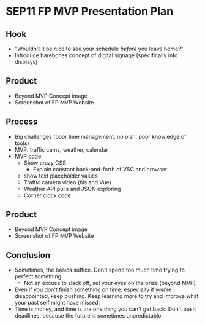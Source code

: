 # SEP11 FP MVP Presentation Plan

## Hook
* "Wouldn't it be nice to see your schedule *before* you leave home?"
* Introduce barebones concept of digital signage (specifically info displays)

## Product
* Beyond MVP Concept image
* Screenshot of FP MVP Website

## Process
* Big challenges (poor time management, no plan, poor knowledge of tools)
* MVP: traffic cams, weather, calendar
* MVP code
  * Show crazy CSS
    * Explain constant back-and-forth of VSC and browser
  * show text placeholder values
  * Traffic camera video (hls and Vue)
  * Weather API pulls and JSON exploring
  * Corner clock code

## Product
* Beyond MVP Concept image
* Screenshot of FP MVP Website


## Conclusion
* Sometimes, the basics suffice. Don't spend too much time trying to perfect something.
    * Not an excuse to slack off, set your eyes on the prize (beyond MVP)
* Even if you don't finish something on time, especially if you're disappointed, keep pushing. Keep learning more to try and improve what your past self might have missed.
* Time is money, and time is the one thing you can't get back. Don't push deadlines, because the future is sometimes unpredictable.
